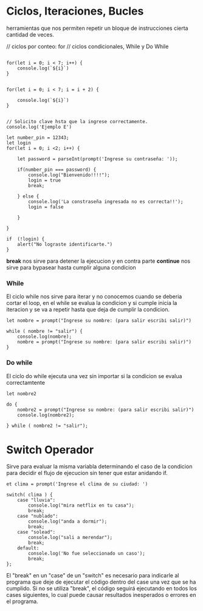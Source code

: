 # Ciclos, Iteraciones, Bucles

herramientas que nos permiten repetir un bloque de instrucciones cierta cantidad de veces.

// ciclos por conteo: for
// ciclos condicionales, While y Do While 


```

for(let i = 0; i < 7; i++) {
    console.log(`${i}`)
}


for(let i = 0; i < 7; i = i + 2) {

    console.log(`${i}`)
} 

```


```

// Solicito clave hsta que la ingrese correctamente.
console.log('Ejemplo E')

let number_pin = 12343;
let login 
for(let i = 0; i <2; i++) {

    let password = parseInt(prompt('Ingrese su contraseña: '));

    if(number_pin === password) {
        console.log("Bienvenido!!!!");
        login = true
        break;

    } else {
        console.log('La constraseña ingresada no es correcta!!');
        login = false

    }

}

if  (!login) {
    alert("No lograste identificarte.")
}

```
**break** nos sirve para detener la ejecucion  y en contra parte **continue** nos sirve para bypasear hasta cumplir alguna condicion



### While

El ciclo while nos sirve para iterar y no conocemos cuando se deberia cortar el loop, en el while se evalua la condicion y si cumple inicia la iteracion y se va a repetir hasta que deja de cumplir la condicion.

```
let nombre = prompt("Ingrese su nombre: (para salir escribi salir)")

while ( nombre != "salir") {
    console.log(nombre);
    nombre = prompt("Ingrese su nombre: (para salir escribi salir)")
}

```


### Do while

El ciclo do while ejecuta una vez sin importar si la condicion se evalua correctamtente

```
let nombre2

do {
    nombre2 = prompt("Ingrese su nombre: (para salir escribi salir)")
    console.log(nombre2);

} while ( nombre2 != "salir");
```


# Switch Operador

Sirve para evaluar la misma variabla determinando el caso de la condicion para decidir el flujo de ejecucion sin tener que estar anidando if.



```
et clima = prompt('Ingrese el clima de su ciudad: ')

switch( clima ) {
    case "lluvia": 
        console.log("mira netflix en tu casa");
        break;
    case "nublado": 
        console.log("anda a dormir");
        break;
    case "solead": 
        console.log("sali a merendar");
        break;
    default:
        console.log('No fue seleccionado un caso');
        break;
};
```

El "break" en un "case" de un "switch" es necesario para indicarle al programa que deje de ejecutar el código dentro del case una vez que se ha cumplido. Si no se utiliza "break", el código seguirá ejecutando en todos los cases siguientes, lo cual puede causar resultados inesperados o errores en el programa.